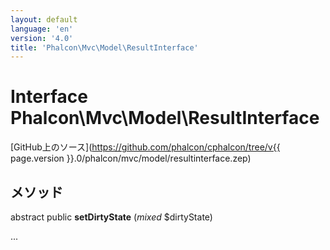 ```yaml
---
layout: default
language: 'en'
version: '4.0'
title: 'Phalcon\Mvc\Model\ResultInterface'
---
```


# Interface **Phalcon\Mvc\Model\ResultInterface**

[GitHub上のソース](https://github.com/phalcon/cphalcon/tree/v{{ page.version }}.0/phalcon/mvc/model/resultinterface.zep)

## メソッド

abstract public **setDirtyState** (*mixed* $dirtyState)

...